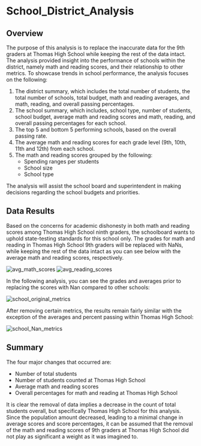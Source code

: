 # School_District_Analysis

## Overview

The purpose of this analysis is to replace the inaccurate data for the 9th graders at Thomas High School while keeping the rest of the data intact. The analysis provided insight into the performance of schools within the district, namely math and reading scores, and their relationship to other metrics. To showcase trends in school performance, the analysis focuses on the following:

1.	The district summary, which includes the total number of students, the total number of schools, total budget, math and reading averages, and math, reading, and overall passing percentages.
2.	The school summary, which includes, school type, number of students, school budget, average math and reading scores and math, reading, and overall passing percentages for each school.
3.	The top 5 and bottom 5 performing schools, based on the overall passing rate.
4.	The average math and reading scores for each grade level (9th, 10th, 11th and 12th) from each school.
5.	The math and reading scores grouped by the following:
     - Spending ranges per students
     - School size
     - School type

The analysis will assist the school board and superintendent in making decisions regarding the school budgets and priorities.

## Data Results

Based on the concerns for academic dishonesty in both math and reading scores among Thomas High School ninth graders, the schoolboard wants to uphold state-testing standards for this school only. The grades for math and reading in Thomas High School 9th graders will be replaced with NaNs, while keeping the rest of the data intact as you can see below with the average math and reading scores, respectively.

![avg_math_scores](https://user-images.githubusercontent.com/104293158/178397641-40996fac-343c-4a7c-bfda-d44e4a8da74a.PNG)
![avg_reading_scores](https://user-images.githubusercontent.com/104293158/178397656-55e27b35-82cb-4634-8755-efd62382bfb2.PNG)


In the following analysis, you can see the grades and averages prior to replacing the scores with Nan compared to other schools:

![school_original_metrics](https://user-images.githubusercontent.com/104293158/178400329-30103c95-47a1-43c0-8fef-06f9701f2d9e.PNG)

After removing certain metrics, the results remain fairly similar with the exception of the averages and percent passing within Thomas High School:

![school_Nan_metrics](https://user-images.githubusercontent.com/104293158/178400341-fe20e9ae-2472-4610-9938-0c007ce5dd28.PNG)


## Summary
The four major changes that occurred are:

  - Number of total students
  - Number of students counted at Thomas High School
  - Average math and reading scores
  - Overall percentages for math and reading at Thomas High School

It is clear the removal of data implies a decrease in the count of total students overall, but specifically Thomas High School for this analysis. Since the population amount decreased, leading to a minimal change in average scores and score percentages, it can be assumed that the removal of the math and reading scores of 9th graders at Thomas High School did not play as significant a weight as it was imagined to.

